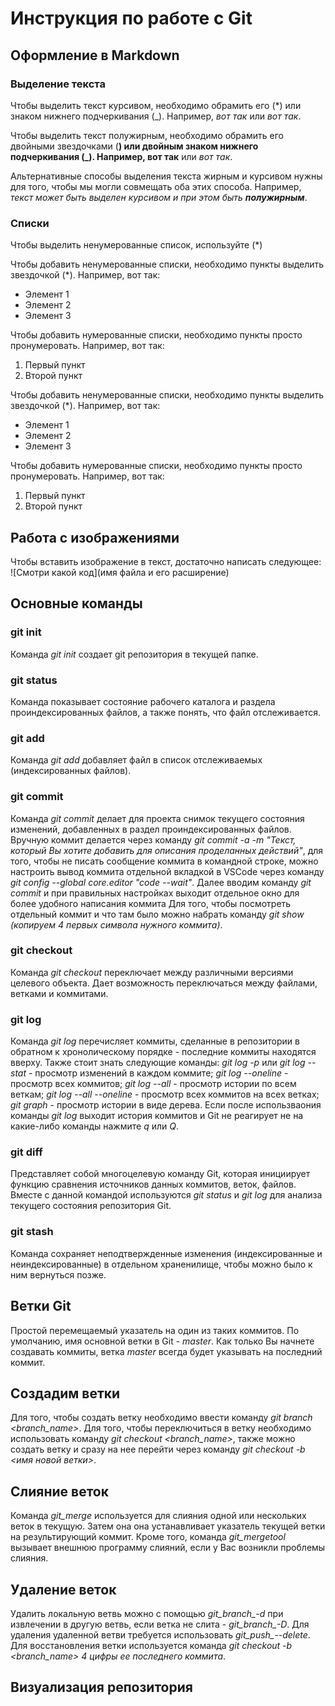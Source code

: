 # Инструкция по работе с Git

## Оформление в Markdown

### Выделение текста

Чтобы выделить текст курсивом, необходимо обрамить его (*) или знаком нижнего подчеркивания  (_). Например, *вот так* или _вот так_.

Чтобы выделить текст полужирным, необходимо обрамить его двойными звездочками (**) или двойным знаком нижнего подчеркивания (_). Например, вот так** или _вот так_.

Альтернативные способы выделения текста жирным и курсивом нужны для того, чтобы мы могли совмещать оба этих способа. Например, _текст может быть выделен курсивом и при этом быть **полужирным**_.

### Списки
Чтобы выделить ненумерованные список, используйте (*)

Чтобы добавить ненумерованные списки, необходимо пункты выделить звездочкой (*). Например, вот так:
* Элемент 1
* Элемент 2
* Элемент 3

Чтобы добавить нумерованные списки, необходимо пункты просто пронумеровать. Например, вот так:
1. Первый пункт
2. Второй пункт

Чтобы добавить ненумерованные списки, необходимо пункты выделить звездочкой (*). Например, вот так:
* Элемент 1
* Элемент 2
* Элемент 3

Чтобы добавить нумерованные списки, необходимо пункты просто пронумеровать. Например, вот так:
1. Первый пункт
2. Второй пункт

## Работа с изображениями

Чтобы вставить изображение в текст, достаточно написать следующее: ![Смотри какой код](имя файла и его расширение)

## Основные команды

### git init

Команда *git init* создает git репозитория в текущей папке.

### git status

Команда показывает состояние рабочего каталога и раздела проиндексированных файлов, а также понять, что файл отслеживается.

### git add

Команда *git add* добавляет файл в список отслеживаемых (индексированных файлов).

### git commit

Команда *git commit* делает для проекта снимок текущего состояния изменений, добавленных в раздел проиндексированных файлов. Вручную коммит делается через команду *git commit -a -m "Текст, который Вы хотите добавить для описания проделанных действий"*, для того, чтобы не писать сообщение коммита в командной строке, можно настроить вывод коммита отдельной вкладкой в VSCode через команду *git config --global core.editor "code --wait"*. Далее вводим команду *git commit* и при правильных настройках выходит отдельное окно для более удобного написания коммита
Для того, чтобы посмотреть отдельный коммит и что там было можно набрать команду *git show (копируем 4 первых символа нужного коммита)*.

### git checkout

Команда *git checkout* переключает между различными версиями целевого объекта. Дает возможность переключаться между файлами, ветками и коммитами.

### git log

Команда *git log* перечисляет коммиты, сделанные в репозитории в обратном к хронолическому порядке - последние коммиты находятся вверху. 
Также стоит знать следующие команды:
 *git log -p* или *git log --stat* - просмотр изменений в каждом коммите;
 *git log --oneline* - просмотр всех коммитов;
 *git log --all* - просмотр истории по всем веткам;
 *git log --all --oneline* - просмотр всех коммитов на всех ветках;
 *git graph* - просмотр истории в виде дерева.
 Если после использваония команды *git log* выходит история коммитов и Git не реагирует не на какие-либо команды нажмите *q* или *Q*.

 ### git diff

 Представляет собой многоцелевую команду Git, которая инициирует функцию сравнения источников данных коммитов, веток, файлов. Вместе с данной командой используются *git status* и *git log* для анализа текущего состояния репозитория Git.

 ### git stash

 Команда сохраняет неподтвержденные изменения (индексированные и неиндексированные) в отдельном храненилище, чтобы можно было к ним вернуться позже.

 ## Ветки Git

 Простой перемещаемый указатель на один из таких коммитов. По умолчанию, имя основной ветки в Git - *master*. Как только Вы начнете создавать коммиты, ветка *master* всегда будет указывать на последний коммит. 

 ## Создадим ветки

 Для того, чтобы создать ветку необходимо ввести команду *git branch <branch_name>*. Для того, чтобы переключиться в ветку необходимо использовать команду *git checkout <branch_name>*, также можно создать ветку и сразу на нее перейти через команду *git checkout -b <имя новой ветки>*.

 ## Слияние веток

 Команда *git_merge <branch>* используется для слияния одной или нескольких веток в текущую. Затем она она устанавливает указатель текущей ветки на результирующий коммит. Кроме того, команда *git_mergetool* вызывает внешнюю программу слияний, если у Вас возникли проблемы слияния.

 ## Удаление веток

 Удалить локальную ветвь можно с помощью *git_branch_-d* при извлечении в другую ветвь, если ветка не слита - *git_branch_-D*. Для удаления удаленной ветви требуется использовать *git_push_--delete*. Для восстановления ветки используется команда *git checkout -b <branch_name> 4 цифры ее последнего коммита*.

 ## Визуализация репозитория
 
